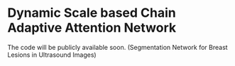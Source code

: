 # Dynamic Scale based Chain Adaptive Attention Network

The code will be publicly available soon. (Segmentation Network for Breast Lesions in Ultrasound Images)
